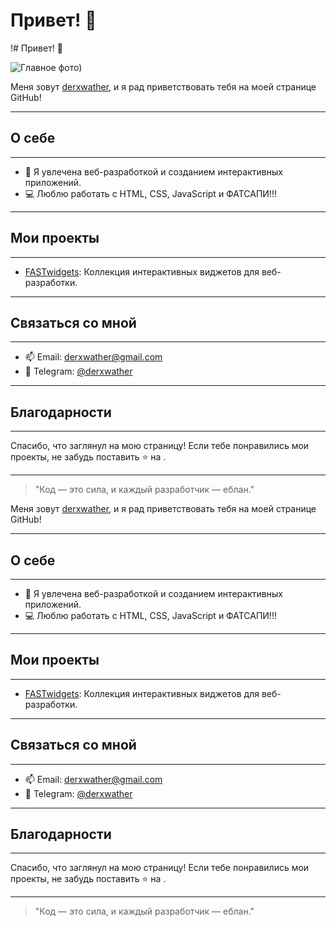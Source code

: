 # Привет! 👋

!# Привет! 👋

![Главное фото](image-1.png))

Меня зовут [derxwather](https://github.com/derxwather), и я рад приветствовать тебя на моей странице GitHub!

---

## О себе

---

- 🌟 Я увлечена веб-разработкой и созданием интерактивных приложений.
- 💻 Люблю работать с HTML, CSS, JavaScript и ФАТСАПИ!!!

---

## Мои проекты

---

- [FASTwidgets](https://github.com/derxwather/FASTwidgets): Коллекция интерактивных виджетов для веб-разработки.

---

## Связаться со мной

---

- 📫 Email: derxwather@gmail.com
- 📱 Telegram: [@derxwather](https://t.me/derxwather)

---

## Благодарности

---

Спасибо, что заглянул на мою страницу! Если тебе понравились мои проекты, не забудь поставить ⭐ на .

---

> "Код — это сила, и каждый разработчик — еблан."


Меня зовут [derxwather](https://github.com/derxwather), и я рад приветствовать тебя на моей странице GitHub!

---

## О себе

---

- 🌟 Я увлечена веб-разработкой и созданием интерактивных приложений.
- 💻 Люблю работать с HTML, CSS, JavaScript и ФАТСАПИ!!!

---

## Мои проекты

---

- [FASTwidgets](https://github.com/derxwather/FASTwidgets): Коллекция интерактивных виджетов для веб-разработки.

---

## Связаться со мной

---

- 📫 Email: derxwather@gmail.com
- 📱 Telegram: [@derxwather](https://t.me/derxwather)

---

## Благодарности

---

Спасибо, что заглянул на мою страницу! Если тебе понравились мои проекты, не забудь поставить ⭐ на .

---

> "Код — это сила, и каждый разработчик — еблан."
